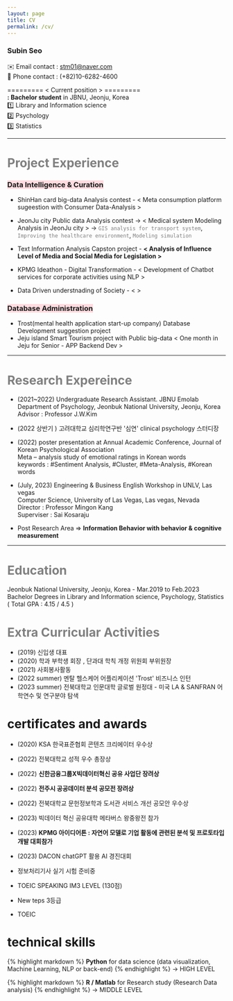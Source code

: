 ```yaml
---
layout: page
title: CV
permalink: /cv/
---
```


### Subin Seo 
✉️ Email contact : stm01@naver.com  
📱 Phone contact : (+82)10-6282-4600   
  
========= < Current position > =========   
**: Bachelor student** in JBNU, Jeonju, Korea  
1️⃣ Library and Information science  
2️⃣ Psychology    
3️⃣ Statistics       
  
-----

# <span style="color:gray"> Project Experience </span> 
### <span style="background-color:#ffdce0"> Data Intelligence & Curation </span>
  + ShinHan card big-data Analysis contest - < Meta consumption platform sugeestion with Consumer Data-Analysis >
      
  + JeonJu city Public data Analysis contest
      -> < Medical system Modeling Analysis in JeonJu city >
      -> <span style="color:gray">`GIS analysis for transport system`</span>, <span style="color:gray">`Improving the healthcare environment`</span>, <span style="color:gray"> `Modeling simulation`</span>  
  + Text Information Analysis Capston project - **< Analysis of Influence Level of Media and Social Media for Legislation >** 
  + KPMG Ideathon - Digital Transformation - < Development of Chatbot services for corporate activities using NLP >
  + Data Driven understnading of Society - < >

### <span style="background-color:#ffdce0"> Database Administration </span>  
  + Trost(mental health application start-up company) Database Development suggestion project  
  + Jeju island Smart Tourism project with Public big-data  < One month in Jeju for Senior - APP Backend Dev >   


-----
# <span style="color:gray"> Research Expereince </span>

- (2021~2022) Undergraduate Research Assistant. JBNU Emolab 
             Department of Psychology, Jeonbuk National University, Jeonju, Korea  
             Advisor : Professor J.W.Kim   

- (2022 상반기 ) 고려대학교 심리학연구반 '심연' clinical psychology 스터디장 

- (2022) poster presentation at Annual Academic Conference, Journal of Korean Psychological Association  
             Meta – analysis study of emotional ratings in Korean words  
             keywords : #Sentiment Analysis, #Cluster, #Meta-Analysis, #Korean words   

- (July, 2023) Engineering & Business English Workshop in UNLV, Las vegas   
             Computer Science, University of Las Vegas, Las vegas, Nevada   
             Director : Professor Mingon Kang  
             Superviser : Sai Kosaraju   

- Post Research Area => **Information Behavior with behavior & cognitive measurement**

-----
# <span style="color:gray"> Education </span>  
Jeonbuk National University, Jeonju, Korea - Mar.2019 to Feb.2023
Bachelor Degrees in Library and Information science, Psychology, Statistics
( Total GPA : 4.15 / 4.5 )


#  <span style="color:gray"> Extra Curricular Activities  </span>  
- (2019) 신입생 대표
- (2020) 학과 부학생 회장 , 단과대 학칙 개정 위원회 부위원장 
- (2021) 사회봉사활동 
- (2022 summer) 멘탈 헬스케어 어플리케이션 'Trost' 비즈니스 인턴 
- (2023 summer) 전북대학교 인문대학 글로벌 원정대 - 미국 LA & SANFRAN 어학연수 및 연구분야 탐색 


# certificates and awards

- (2020) KSA 한국표준협회 콘텐츠 크리에이터 우수상
- (2022) 전북대학교 성적 우수 총장상 
- (2022) <strong>신한금융그룹X빅데이터혁신 공유 사업단 장려상 </strong>
- (2022) <strong>전주시 공공데이터 분석 공모전 장려상 </strong>
- (2022) 전북대학교 문헌정보학과 도서관 서비스 개선 공모안 우수상 
- (2023) 빅데이터 혁신 공유대학 메타버스 왕중왕전 참가
- (2023) <strong>KPMG 아이디어톤 : 자연어 모델로 기업 활동에 관련된 분석 및 프로토타입 개발 대회참가</strong>
- (2023) DACON chatGPT 활용 AI 경진대회

- 정보처리기사 실기 시험 준비중
- TOEIC SPEAKING IM3 LEVEL (130점)
- New teps 3등급 
- TOEIC 


# technical skills

{% highlight markdown %}
**Python** for data science (data visualization, Machine Learning, NLP or back-end) 
{% endhighlight %}
->  HIGH LEVEL 

{% highlight markdown %}
**R / Matlab** for Research study (Research Data analysis) 
{% endhighlight %}
-> MIDDLE LEVEL
